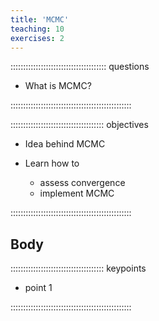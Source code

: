 ```yaml
---
title: 'MCMC'
teaching: 10
exercises: 2
---
```


:::::::::::::::::::::::::::::::::::::: questions 

- What is MCMC?

::::::::::::::::::::::::::::::::::::::::::::::::

::::::::::::::::::::::::::::::::::::: objectives

- Idea behind MCMC

- Learn how to
  - assess convergence
  - implement MCMC


::::::::::::::::::::::::::::::::::::::::::::::::

## Body


::::::::::::::::::::::::::::::::::::: keypoints 

- point 1

::::::::::::::::::::::::::::::::::::::::::::::::

